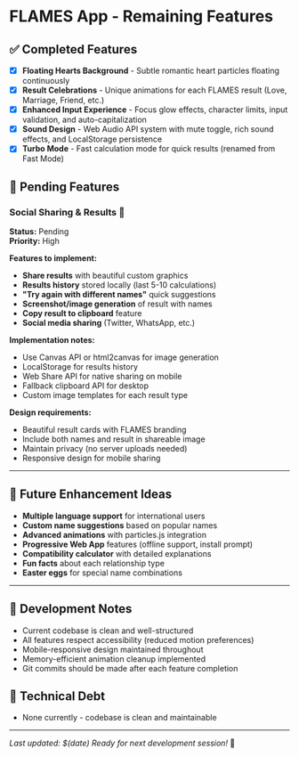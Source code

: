 # FLAMES App - Remaining Features

## ✅ Completed Features
- [x] **Floating Hearts Background** - Subtle romantic heart particles floating continuously
- [x] **Result Celebrations** - Unique animations for each FLAMES result (Love, Marriage, Friend, etc.)
- [x] **Enhanced Input Experience** - Focus glow effects, character limits, input validation, and auto-capitalization
- [x] **Sound Design** - Web Audio API system with mute toggle, rich sound effects, and LocalStorage persistence
- [x] **Turbo Mode** - Fast calculation mode for quick results (renamed from Fast Mode)

## 🚀 Pending Features

### **Social Sharing & Results** 📱
**Status:** Pending  
**Priority:** High  

**Features to implement:**
- **Share results** with beautiful custom graphics
- **Results history** stored locally (last 5-10 calculations)
- **"Try again with different names"** quick suggestions
- **Screenshot/image generation** of result with names
- **Copy result to clipboard** feature
- **Social media sharing** (Twitter, WhatsApp, etc.)

**Implementation notes:**
- Use Canvas API or html2canvas for image generation
- LocalStorage for results history
- Web Share API for native sharing on mobile
- Fallback clipboard API for desktop
- Custom image templates for each result type

**Design requirements:**
- Beautiful result cards with FLAMES branding
- Include both names and result in shareable image
- Maintain privacy (no server uploads needed)
- Responsive design for mobile sharing

---

## 🎯 Future Enhancement Ideas
- **Multiple language support** for international users
- **Custom name suggestions** based on popular names
- **Advanced animations** with particles.js integration
- **Progressive Web App** features (offline support, install prompt)
- **Compatibility calculator** with detailed explanations
- **Fun facts** about each relationship type
- **Easter eggs** for special name combinations

---

## 📝 Development Notes
- Current codebase is clean and well-structured
- All features respect accessibility (reduced motion preferences)
- Mobile-responsive design maintained throughout
- Memory-efficient animation cleanup implemented
- Git commits should be made after each feature completion

## 🔧 Technical Debt
- None currently - codebase is clean and maintainable

---

*Last updated: $(date)*
*Ready for next development session!* 🚀
